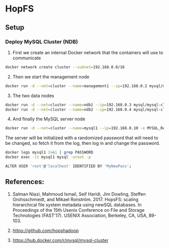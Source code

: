 
# HopFS

## Setup


### Deploy MySQL Cluster (NDB)

1. First we create an internal Docker network that the containers will use to communicate

```bash
docker network create cluster --subnet=192.168.0.0/16
```

2. Then we start the management node

```bash
docker run -d --net=cluster --name=management1 --ip=192.168.0.2 mysql/mysql-cluster ndb_mgmd
```
  
3. The two data nodes

```bash
docker run -d --net=cluster --name=ndb1 --ip=192.168.0.3 mysql/mysql-cluster ndbd
docker run -d --net=cluster --name=ndb2 --ip=192.168.0.4 mysql/mysql-cluster ndbd
```

4. And finally the MySQL server node

```bash
docker run -d --net=cluster --name=mysql1 --ip=192.168.0.10 -e MYSQL_RANDOM_ROOT_PASSWORD=true mysql/mysql-cluster mysqld
```

The server will be initialized with a randomized password that will need to be changed, so fetch it from the log, then log in and change the password. 

```bash
docker logs mysql1 2>&1 | grep PASSWORD
docker exec -it mysql1 mysql -uroot -p

ALTER USER 'root'@'localhost' IDENTIFIED BY 'MyNewPass';
```

## References:

1. Salman Niazi, Mahmoud Ismail, Seif Haridi, Jim Dowling, Steffen Grohsschmiedt, and Mikael Ronström. 2017. HopsFS: scaling hierarchical file system metadata using newSQL databases. In Proceedings of the 15th Usenix Conference on File and Storage Technologies (FAST'17). USENIX Association, Berkeley, CA, USA, 89-103.

2. https://github.com/hopshadoop

3. https://hub.docker.com/r/mysql/mysql-cluster
